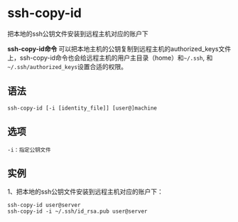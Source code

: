 ssh-copy-id
===

把本地的ssh公钥文件安装到远程主机对应的账户下


**ssh-copy-id命令** 可以把本地主机的公钥复制到远程主机的authorized_keys文件上，ssh-copy-id命令也会给远程主机的用户主目录（home）和`~/.ssh`, 和`~/.ssh/authorized_keys`设置合适的权限。

##  语法

```
ssh-copy-id [-i [identity_file]] [user@]machine
```

##  选项

```
-i：指定公钥文件
```

##  实例

1、把本地的ssh公钥文件安装到远程主机对应的账户下：

```
ssh-copy-id user@server
ssh-copy-id -i ~/.ssh/id_rsa.pub user@server
```


